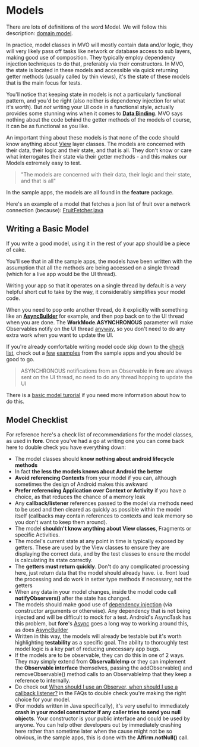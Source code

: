 
# Models
There are lots of definitions of the word Model. We will follow this description: [domain model](https://en.wikipedia.org/wiki/Domain_model).

In practice, model classes in MVO will mostly contain data and/or logic, they will very likely pass off tasks like network or database access to sub layers, making good use of composition. They typically employ dependency injection techniques to do that, preferably via their constructors. In MVO, the state is located in these models and accessible via quick returning getter methods (usually called by thin views), it's the state of these models that is the main focus for tests.

You'll notice that keeping state in models is not a particularly functional pattern, and you'd be right (also neither is dependency injection for what it's worth). But *not* writing your UI code in a functional style, actually provides some stunning wins when it comes to [**Data Binding**](https://erdo.github.io/android-fore/03-reactive-uis.html#shoom). MVO says nothing about the code behind the getter methods of the models of course, it can be as functional as you like.

An important thing about these models is that none of the code should know anything about [View](https://erdo.github.io/android-fore/01-views.html#shoom) layer classes. The models are concerned with their data, their logic and their state, and that is all. They don't know or care what interrogates their state via their getter methods - and this makes our Models extremely easy to test.

> "The models are concerned with their data, their logic and their state, and that is all"

In the sample apps, the models are all found in the **feature** package.

Here's an example of a model that fetches a json list of fruit over a network connection (because): [FruitFetcher.java](https://github.com/erdo/android-fore/blob/master/example04retrofit/src/main/java/foo/bar/example/foreretrofit/feature/fruit/FruitFetcher.java)

## Writing a Basic Model

If you write a good model, using it in the rest of your app should be a piece of cake.

You'll see that in all the sample apps, the models have been written with the assumption that all the methods are being accessed on a single thread (which for a live app would be the UI thread).

Writing your app so that it operates on a single thread by default is a *very* helpful short cut to take by the way, it considerably simplifies your model code.

When you need to pop onto another thread, do it explicitly with something like an [**AsyncBuilder**](https://erdo.github.io/android-fore/04-more-fore.html#asyncbuilder) for example, and then pop back on to the UI thread when you are done. The **WorkMode.ASYNCHRONOUS** parameter will make Observables notify on the UI thread [anyway](https://github.com/erdo/android-fore/blob/master/fore-core/src/main/java/co/early/fore/core/observer/ObservableImp.java), so you don't need to do any extra work when you want to update the UI.

If you're already comfortable writing model code skip down to the [check list](#model-checklist), check out a [few](https://github.com/erdo/android-fore/blob/master/example04retrofit/src/main/java/foo/bar/example/foreretrofit/feature/fruit/FruitFetcher.java) [examples](https://github.com/erdo/android-fore/blob/master/example02threading/src/main/java/foo/bar/example/forethreading/feature/counter/CounterWithProgress.java) from the sample apps and you should be good to go.

> ASYNCHRONOUS notifications from an Observable in **fore** are always sent on the UI thread, no need to do any thread hopping to update the UI

There is a [basic model turorial](/android-fore/05-extras.html#basic-model-tutorial) if you need more information about how to do this.

## Model Checklist

For reference here's a check list of recommendations for the model classes, as used in **fore**. Once you've had a go at writing one you can come back here to double check you have everything down:

- The model classes should **know nothing about android lifecycle methods**
- In fact **the less the models knows about Android the better**
- **Avoid referencing Contexts** from your model if you can, although sometimes the design of Android makes this awkward
- **Prefer referencing Application over Context or Activity** if you have a choice, as that reduces the chance of a memory leak
- Any **callback/listener** references passed to the model via methods need to be used and then cleared as quickly as possible within the model itself (callbacks may contain references to contexts and leak memory so you don't want to keep them around).
- The model **shouldn't know anything about View classes**, Fragments or specific Activities.
- The model's current state at any point in time is typically exposed by getters. These are used by the View classes to ensure they are displaying the correct data, and by the test classes to ensure the model is calculating its state correctly.
- The **getters must return quickly**. Don't do any complicated processing here, just return data that the model should already have. i.e. front load the processing and do work in setter type methods if necessary, not the getters
- When any data in your model changes, inside the model code call **notifyObservers()** after the state has changed.
- The models should make good use of [dependency injection](https://erdo.github.io/android-fore/05-extras.html#dependency-injection-basics) (via constructor arguments or otherwise). Any dependency that is not being injected and will be difficult to mock for a test. Android's AsyncTask has this problem, but **fore**'s [Async](/android-fore/04-more-fore.html#async) goes a long way to working around this, as does [AsyncBuilder](/android-fore/04-more-fore.html#asyncbuilder)
- Written in this way, the models will already be testable but it's worth highlighting **testability** as a specific goal. The ability to thoroughly test model logic is a key part of reducing unecessary app bugs.
- If the models are to be observable, they can do this in one of 2 ways. They may simply extend from **ObservalbleImp** or they can implement the **Observable interface** themselves, passing the addObservable() and removeObservable() method calls to an ObservableImp that they keep a reference to internally.
- Do check out [When should I use an Observer, when should I use a callback listener?](/android-fore/05-extras.html#observer-listener) in the FAQs to double check you're making the right choice for your model.
- (For models written in Java specifically), it's very useful to immediately **crash in your model constructor if any caller tries to send you null objects**. Your constructor is your public interface and could be used by anyone. You can help other developers out by immediately crashing here rather than sometime later when the cause might not be so obvious, in the sample apps, this is done with the **Affirm.notNull()** call.

